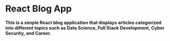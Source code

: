 # React Blog App

**This is a simple React blog application that displays articles categorized into different topics such as Data Science, Full Stack Development, Cyber Security, and Career.**

